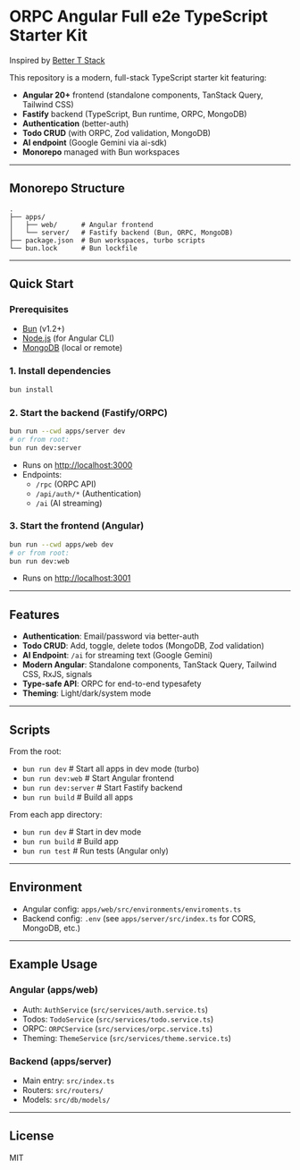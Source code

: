 # ORPC Angular Full e2e TypeScript Starter Kit

Inspired by [Better T Stack](https://better-t-stack.dev/)

This repository is a modern, full-stack TypeScript starter kit featuring:
- **Angular 20+** frontend (standalone components, TanStack Query, Tailwind CSS)
- **Fastify** backend (TypeScript, Bun runtime, ORPC, MongoDB)
- **Authentication** (better-auth)
- **Todo CRUD** (with ORPC, Zod validation, MongoDB)
- **AI endpoint** (Google Gemini via ai-sdk)
- **Monorepo** managed with Bun workspaces

---

## Monorepo Structure

```
.
├── apps/
│   ├── web/      # Angular frontend
│   └── server/   # Fastify backend (Bun, ORPC, MongoDB)
├── package.json  # Bun workspaces, turbo scripts
└── bun.lock      # Bun lockfile
```

---

## Quick Start

### Prerequisites
- [Bun](https://bun.sh/) (v1.2+)
- [Node.js](https://nodejs.org/) (for Angular CLI)
- [MongoDB](https://www.mongodb.com/) (local or remote)

### 1. Install dependencies
```bash
bun install
```

### 2. Start the backend (Fastify/ORPC)
```bash
bun run --cwd apps/server dev
# or from root:
bun run dev:server
```
- Runs on [http://localhost:3000](http://localhost:3000)
- Endpoints:
  - `/rpc` (ORPC API)
  - `/api/auth/*` (Authentication)
  - `/ai` (AI streaming)

### 3. Start the frontend (Angular)
```bash
bun run --cwd apps/web dev
# or from root:
bun run dev:web
```
- Runs on [http://localhost:3001](http://localhost:3001)

---

## Features
- **Authentication**: Email/password via better-auth
- **Todo CRUD**: Add, toggle, delete todos (MongoDB, Zod validation)
- **AI Endpoint**: `/ai` for streaming text (Google Gemini)
- **Modern Angular**: Standalone components, TanStack Query, Tailwind CSS, RxJS, signals
- **Type-safe API**: ORPC for end-to-end typesafety
- **Theming**: Light/dark/system mode

---

## Scripts

From the root:
- `bun run dev`         # Start all apps in dev mode (turbo)
- `bun run dev:web`     # Start Angular frontend
- `bun run dev:server`  # Start Fastify backend
- `bun run build`       # Build all apps

From each app directory:
- `bun run dev`         # Start in dev mode
- `bun run build`       # Build app
- `bun run test`        # Run tests (Angular only)

---

## Environment
- Angular config: `apps/web/src/environments/enviroments.ts`
- Backend config: `.env` (see `apps/server/src/index.ts` for CORS, MongoDB, etc.)

---

## Example Usage

### Angular (apps/web)
- Auth: `AuthService` (`src/services/auth.service.ts`)
- Todos: `TodoService` (`src/services/todo.service.ts`)
- ORPC: `ORPCService` (`src/services/orpc.service.ts`)
- Theming: `ThemeService` (`src/services/theme.service.ts`)

### Backend (apps/server)
- Main entry: `src/index.ts`
- Routers: `src/routers/`
- Models: `src/db/models/`

---

## License
MIT

